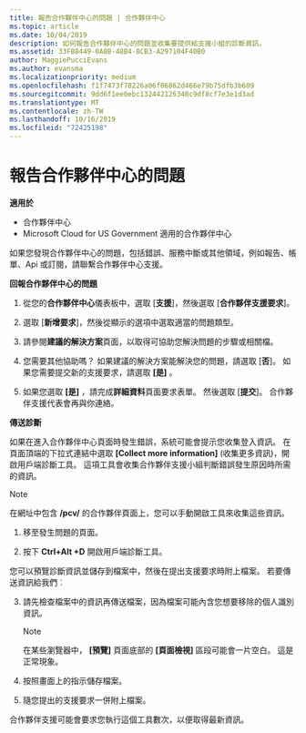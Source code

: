 ```yaml
---
title: 報告合作夥伴中心的問題 | 合作夥伴中心
ms.topic: article
ms.date: 10/04/2019
description: 如何報告合作夥伴中心的問題並收集要提供給支援小組的診斷資訊。
ms.assetid: 33FB8449-0A8B-48B4-8CB3-A297104F40B0
author: MaggiePucciEvans
ms.author: evansma
ms.localizationpriority: medium
ms.openlocfilehash: f1f7473f78226a06f06862d466e79b75dfb3b609
ms.sourcegitcommit: 9dd6f1ee0ebc132442126340c9df8cf7e3e1d3ad
ms.translationtype: MT
ms.contentlocale: zh-TW
ms.lasthandoff: 10/16/2019
ms.locfileid: "72425198"
---
```

# <a name="report-problems-with-partner-center"></a>報告合作夥伴中心的問題

**適用於**

- 合作夥伴中心
- Microsoft Cloud for US Government 適用的合作夥伴中心


如果您發現合作夥伴中心的問題，包括錯誤、服務中斷或其他領域，例如報告、帳單、Api 或訂閱，請聯繫合作夥伴中心支援。


**回報合作夥伴中心的問題**

1. 從您的**合作夥伴中心**儀表板中，選取 [**支援**]，然後選取 [**合作夥伴支援要求**]。

2. 選取 [**新增要求**]，然後從顯示的選項中選取適當的問題類型。

3. 請參閱**建議的解決方案**頁面，以取得可協助您解決問題的步驟或相關檔。

4. 您需要其他協助嗎？ 如果建議的解決方案能解決您的問題，請選取 [**否**]。 如果您需要提交新的支援要求，請選取 **[是]** 。

5. 如果您選取 **[是]** ，請完成**詳細資料**頁面要求表單。 然後選取 [**提交**]。 合作夥伴支援代表會再與你連絡。

**傳送診斷**

如果在進入合作夥伴中心頁面時發生錯誤，系統可能會提示您收集登入資訊。 在頁面頂端的下拉式連結中選取 **\[Collect more information\]** (收集更多資訊)，開啟用戶端診斷工具。 這項工具會收集合作夥伴支援小組判斷錯誤發生原因時所需的資訊。 

>[!NOTE]
>在網址中包含 **/pcv/** 的合作夥伴頁面上，您可以手動開啟工具來收集這些資訊。

1. 移至發生問題的頁面。

2. 按下 **Ctrl+Alt +D** 開啟用戶端診斷工具。

您可以預覽診斷資訊並儲存到檔案中，然後在提出支援要求時附上檔案。 若要傳送資訊給我們︰

3. 請先檢查檔案中的資訊再傳送檔案，因為檔案可能內含您想要移除的個人識別資訊。 

    >[!NOTE]
    >在某些瀏覽器中， **\[預覽\]** 頁面底部的 **\[頁面檢視\]** 區段可能會一片空白。 這是正常現象。

4. 按照畫面上的指示儲存檔案。

5. 隨您提出的支援要求一併附上檔案。

合作夥伴支援可能會要求您執行這個工具數次，以便取得最新資訊。


